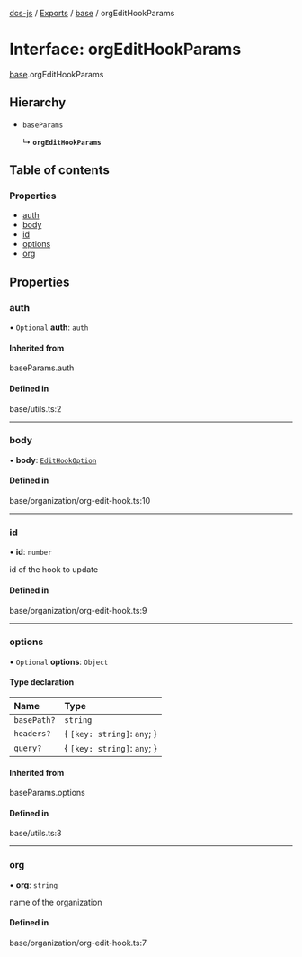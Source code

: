[dcs-js](../README.md) / [Exports](../modules.md) / [base](../modules/base.md) / orgEditHookParams

# Interface: orgEditHookParams

[base](../modules/base.md).orgEditHookParams

## Hierarchy

- `baseParams`

  ↳ **`orgEditHookParams`**

## Table of contents

### Properties

- [auth](base.orgEditHookParams.md#auth)
- [body](base.orgEditHookParams.md#body)
- [id](base.orgEditHookParams.md#id)
- [options](base.orgEditHookParams.md#options)
- [org](base.orgEditHookParams.md#org)

## Properties

### <a id="auth" name="auth"></a> auth

• `Optional` **auth**: `auth`

#### Inherited from

baseParams.auth

#### Defined in

base/utils.ts:2

___

### <a id="body" name="body"></a> body

• **body**: [`EditHookOption`](base.EditHookOption.md)

#### Defined in

base/organization/org-edit-hook.ts:10

___

### <a id="id" name="id"></a> id

• **id**: `number`

id of the hook to update

#### Defined in

base/organization/org-edit-hook.ts:9

___

### <a id="options" name="options"></a> options

• `Optional` **options**: `Object`

#### Type declaration

| Name | Type |
| :------ | :------ |
| `basePath?` | `string` |
| `headers?` | { `[key: string]`: `any`;  } |
| `query?` | { `[key: string]`: `any`;  } |

#### Inherited from

baseParams.options

#### Defined in

base/utils.ts:3

___

### <a id="org" name="org"></a> org

• **org**: `string`

name of the organization

#### Defined in

base/organization/org-edit-hook.ts:7
